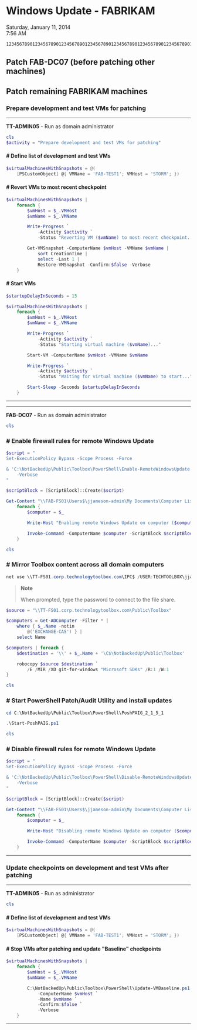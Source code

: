 # Windows Update - FABRIKAM

Saturday, January 11, 2014\
7:56 AM

```Text
12345678901234567890123456789012345678901234567890123456789012345678901234567890
```

## Patch FAB-DC07 (before patching other machines)

## Patch remaining FABRIKAM machines

### Prepare development and test VMs for patching

---

**TT-ADMIN05** - Run as domain administrator

```PowerShell
cls
$activity = "Prepare development and test VMs for patching"
```

#### # Define list of development and test VMs

```PowerShell
$virtualMachinesWithSnapshots = @(
    [PSCustomObject] @{ VMName = 'FAB-TEST1'; VMHost = 'STORM'; })
```

#### # Revert VMs to most recent checkpoint

```PowerShell
$virtualMachinesWithSnapshots |
    foreach {
        $vmHost = $_.VMHost
        $vmName = $_.VMName

        Write-Progress `
            -Activity $activity `
            -Status "Reverting VM ($vmName) to most recent checkpoint..."

        Get-VMSnapshot -ComputerName $vmHost -VMName $vmName |
            sort CreationTime |
            select -Last 1 |
            Restore-VMSnapshot -Confirm:$false -Verbose
    }
```

#### # Start VMs

```PowerShell
$startupDelayInSeconds = 15

$virtualMachinesWithSnapshots |
    foreach {
        $vmHost = $_.VMHost
        $vmName = $_.VMName

        Write-Progress `
            -Activity $activity `
            -Status "Starting virtual machine ($vmName)..."

        Start-VM -ComputerName $vmHost -VMName $vmName

        Write-Progress `
            -Activity $activity `
            -Status "Waiting for virtual machine ($vmName) to start..."

        Start-Sleep -Seconds $startupDelayInSeconds
    }
```

---

---

**FAB-DC07** - Run as domain administrator

```PowerShell
cls
```

### # Enable firewall rules for remote Windows Update

```PowerShell
$script = "
Set-ExecutionPolicy Bypass -Scope Process -Force

& 'C:\NotBackedUp\Public\Toolbox\PowerShell\Enable-RemoteWindowsUpdate.ps1' ``
    -Verbose
"

$scriptBlock = [ScriptBlock]::Create($script)

Get-Content "\\FAB-FS01\Users$\jjameson-admin\My Documents\Computer List for Windows Update.txt" |
    foreach {
        $computer = $_

        Write-Host "Enabling remote Windows Update on computer ($computer)..."

        Invoke-Command -ComputerName $computer -ScriptBlock $scriptBlock
    }
```

```PowerShell
cls
```

### # Mirror Toolbox content across all domain computers

```PowerShell
net use \\TT-FS01.corp.technologytoolbox.com\IPC$ /USER:TECHTOOLBOX\jjameson
```

> **Note**
>
> When prompted, type the password to connect to the file share.

```PowerShell
$source = "\\TT-FS01.corp.technologytoolbox.com\Public\Toolbox"

$computers = Get-ADComputer -Filter * |
    where { $_.Name -notin
        @('EXCHANGE-CAS') } |
    select Name

$computers | foreach {
    $destination = '\\' + $_.Name + '\C$\NotBackedUp\Public\Toolbox'

    robocopy $source $destination `
        /E /MIR /XD git-for-windows "Microsoft SDKs" /R:1 /W:1
}
```

```PowerShell
cls
```

### # Start PowerShell Patch/Audit Utility and install updates

```PowerShell
cd C:\NotBackedUp\Public\Toolbox\PowerShell\PoshPAIG_2_1_5_1

.\Start-PoshPAIG.ps1
```

```PowerShell
cls
```

### # Disable firewall rules for remote Windows Update

```PowerShell
$script = "
Set-ExecutionPolicy Bypass -Scope Process -Force

& 'C:\NotBackedUp\Public\Toolbox\PowerShell\Disable-RemoteWindowsUpdate.ps1' ``
    -Verbose
"

$scriptBlock = [ScriptBlock]::Create($script)

Get-Content "\\FAB-FS01\Users$\jjameson-admin\My Documents\Computer List for Windows Update.txt" |
    foreach {
        $computer = $_

        Write-Host "Disabling remote Windows Update on computer ($computer)..."

        Invoke-Command -ComputerName $computer -ScriptBlock $scriptBlock
    }
```

---

### Update checkpoints on development and test VMs after patching

---

**TT-ADMIN05** - Run as administrator

```PowerShell
cls
```

#### # Define list of development and test VMs

```PowerShell
$virtualMachinesWithSnapshots = @(
    [PSCustomObject] @{ VMName = 'FAB-TEST1'; VMHost = 'STORM'; })
```

#### # Stop VMs after patching and update "Baseline" checkpoints

```PowerShell
$virtualMachinesWithSnapshots |
    foreach {
        $vmHost = $_.VMHost
        $vmName = $_.VMName

        C:\NotBackedUp\Public\Toolbox\PowerShell\Update-VMBaseline.ps1 `
            -ComputerName $vmHost `
            -Name $vmName `
            -Confirm:$false `
            -Verbose
    }
```

---
